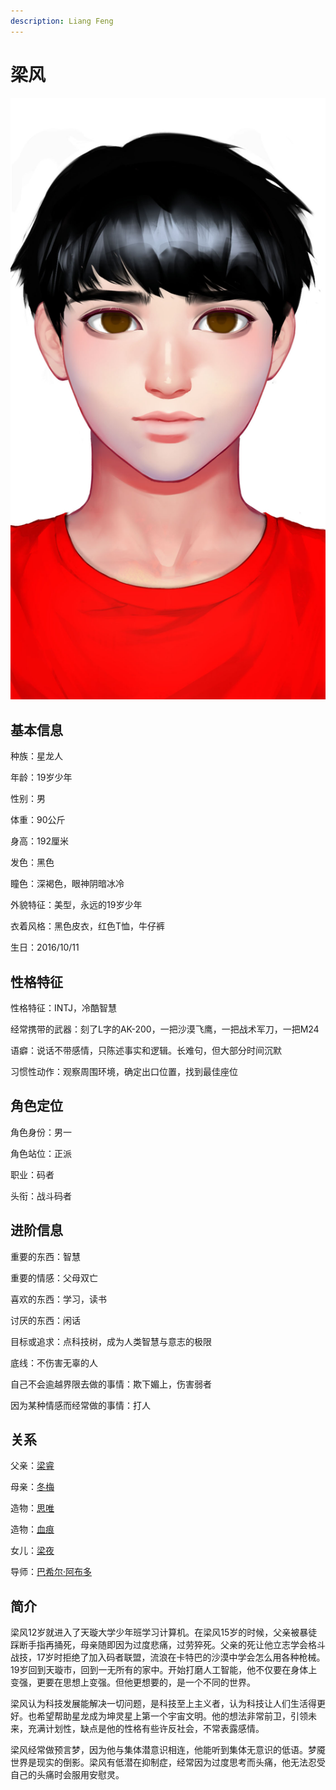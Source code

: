 ```yaml
---
description: Liang Feng
---
```


# 梁风

![梁风](../../.gitbook/assets/liang-feng-.jpg)

## 基本信息

种族：星龙人

年龄：19岁少年

性别：男

体重：90公斤

身高：192厘米

发色：黑色

瞳色：深褐色，眼神阴暗冰冷

外貌特征：美型，永远的19岁少年

衣着风格：黑色皮衣，红色T恤，牛仔裤

生日：2016/10/11

## 性格特征

性格特征：INTJ，冷酷智慧

经常携带的武器：刻了L字的AK-200，一把沙漠飞鹰，一把战术军刀，一把M24

语癖：说话不带感情，只陈述事实和逻辑。长难句，但大部分时间沉默

习惯性动作：观察周围环境，确定出口位置，找到最佳座位

## 角色定位

角色身份：男一

角色站位：正派

职业：码者

头衔：战斗码者

## 进阶信息

重要的东西：智慧

重要的情感：父母双亡

喜欢的东西：学习，读书

讨厌的东西：闲话

目标或追求：点科技树，成为人类智慧与意志的极限

底线：不伤害无辜的人

自己不会逾越界限去做的事情：欺下媚上，伤害弱者

因为某种情感而经常做的事情：打人

## 关系

父亲：[梁睿](other-tianlongians.md#liang-rui)

母亲：[冬梅](other-tianlongians.md#dong-mei)

造物：[思唯](../synthetics/si-wei.md)

造物：[血痕](../synthetics/xie-hen.md)

女儿：[梁夜](../genetically-modified-humans/liang-ye.md)

导师：[巴希尔·阿布多](../nolanathians/basheer-abdou.md)

## 简介

梁风12岁就进入了天璇大学少年班学习计算机。在梁风15岁的时候，父亲被暴徒踩断手指再捅死，母亲随即因为过度悲痛，过劳猝死。父亲的死让他立志学会格斗战技，17岁时拒绝了加入码者联盟，流浪在卡特巴的沙漠中学会怎么用各种枪械。19岁回到天璇市，回到一无所有的家中。开始打磨人工智能，他不仅要在身体上变强，更要在思想上变强。但他更想要的，是一个不同的世界。

梁风认为科技发展能解决一切问题，是科技至上主义者，认为科技让人们生活得更好。也希望帮助星龙成为坤灵星上第一个宇宙文明。他的想法非常前卫，引领未来，充满计划性，缺点是他的性格有些许反社会，不常表露感情。

梁风经常做预言梦，因为他与集体潜意识相连，他能听到集体无意识的低语。梦魇世界是现实的倒影。梁风有低潜在抑制症，经常因为过度思考而头痛，他无法忍受自己的头痛时会服用安慰灵。
